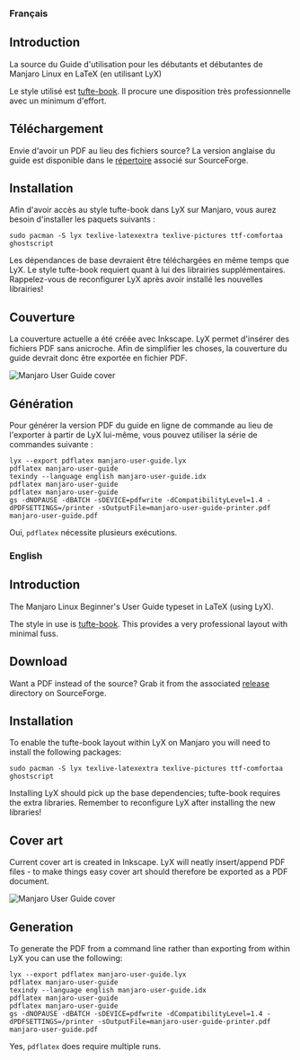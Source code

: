 ### Français

## Introduction

La source du Guide d'utilisation pour les débutants et débutantes de Manjaro Linux en LaTeX (en utilisant LyX)

Le style utilisé est [tufte-book](http://wiki.lyx.org/Layouts/Tufte-book). Il procure une disposition très professionnelle avec un minimum d'effort.

## Téléchargement

Envie d'avoir un PDF au lieu des fichiers source? La version anglaise du guide est disponible dans le [répertoire](http://sourceforge.net/projects/manjarolinux/files/release/) associé sur SourceForge.

## Installation

Afin d'avoir accès au style tufte-book dans LyX sur Manjaro, vous aurez besoin d'installer les paquets suivants :

    sudo pacman -S lyx texlive-latexextra texlive-pictures ttf-comfortaa ghostscript

Les dépendances de base devraient être téléchargées en même temps que LyX. Le style tufte-book requiert quant à lui des librairies supplémentaires. Rappelez-vous de reconfigurer LyX après avoir installé les nouvelles librairies!

## Couverture

La couverture actuelle a été créée avec Inkscape. LyX permet d'insérer des fichiers PDF sans anicroche. Afin de simplifier les choses, la couverture du guide devrait donc être exportée en fichier PDF.

![Manjaro User Guide cover](https://raw.githubusercontent.com/manjaro/manjaro-user-guide/french/cover.png)

## Génération

Pour générer la version PDF du guide en ligne de commande au lieu de l'exporter à partir de LyX lui-même, vous pouvez utiliser la série de commandes suivante :

    lyx --export pdflatex manjaro-user-guide.lyx
    pdflatex manjaro-user-guide
    texindy --language english manjaro-user-guide.idx
    pdflatex manjaro-user-guide
    pdflatex manjaro-user-guide
    gs -dNOPAUSE -dBATCH -sDEVICE=pdfwrite -dCompatibilityLevel=1.4 -dPDFSETTINGS=/printer -sOutputFile=manjaro-user-guide-printer.pdf manjaro-user-guide.pdf

Oui, ```pdflatex``` nécessite plusieurs exécutions.

### English

## Introduction

The Manjaro Linux Beginner's User Guide typeset in LaTeX (using LyX).

The style in use is [tufte-book](http://wiki.lyx.org/Layouts/Tufte-book). This provides a very professional layout with minimal fuss.

## Download

Want a PDF instead of the source? Grab it from the associated [release](http://sourceforge.net/projects/manjarolinux/files/release/) directory on SourceForge.

## Installation

To enable the tufte-book layout within LyX on Manjaro you will need to install the following packages:

    sudo pacman -S lyx texlive-latexextra texlive-pictures ttf-comfortaa ghostscript

Installing LyX should pick up the base dependencies; tufte-book requires the extra libraries. Remember to reconfigure LyX after installing the new libraries!

## Cover art

Current cover art is created in Inkscape. LyX will neatly insert/append PDF files - to make things easy cover art should therefore be exported as a PDF document.

![Manjaro User Guide cover](https://raw.githubusercontent.com/manjaro/manjaro-user-guide/master/cover.png)

## Generation

To generate the PDF from a command line rather than exporting from within LyX you can use the following:

    lyx --export pdflatex manjaro-user-guide.lyx
    pdflatex manjaro-user-guide
    texindy --language english manjaro-user-guide.idx
    pdflatex manjaro-user-guide
    pdflatex manjaro-user-guide
    gs -dNOPAUSE -dBATCH -sDEVICE=pdfwrite -dCompatibilityLevel=1.4 -dPDFSETTINGS=/printer -sOutputFile=manjaro-user-guide-printer.pdf manjaro-user-guide.pdf

Yes, ```pdflatex``` does require multiple runs.
